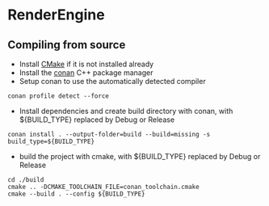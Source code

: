 # RenderEngine

## Compiling from source

* Install [CMake](https://cmake.org/download/) if it is not installed already
* Install the [conan](https://conan.io/downloads) C++ package manager
* Setup conan to use the automatically detected compiler
~~~
conan profile detect --force
~~~
* Install dependencies and create build directory with conan, with ${BUILD_TYPE} replaced by Debug or Release
~~~
conan install . --output-folder=build --build=missing -s build_type=${BUILD_TYPE}
~~~
* build the project with cmake, with ${BUILD_TYPE} replaced by Debug or Release
~~~
cd ./build
cmake .. -DCMAKE_TOOLCHAIN_FILE=conan_toolchain.cmake
cmake --build . --config ${BUILD_TYPE}
~~~
